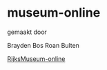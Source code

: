 # museum-online
gemaakt door

Brayden Bos
Roan Bulten

[RijksMuseum-online](http://32762.hosts1.ma-cloud.nl/rijksmuseum/NL/)